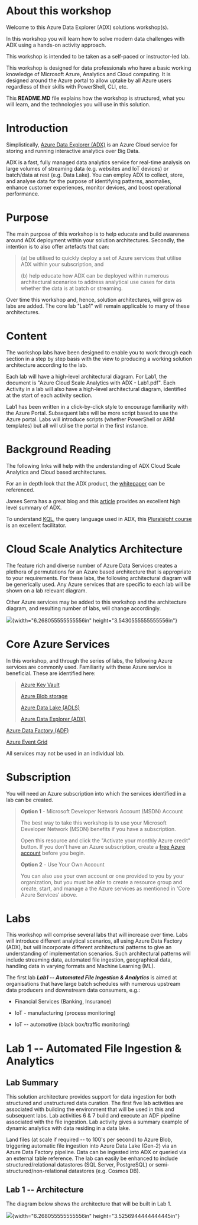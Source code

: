 About this workshop
===================

Welcome to this Azure Data Explorer (ADX) solutions workshop(s).

In this workshop you will learn how to solve modern data challenges with
ADX using a hands-on activity approach.

This workshop is intended to be taken as a self-paced or instructor-led
lab.

This workshop is designed for data professionals who have a basic
working knowledge of Microsoft Azure, Analytics and Cloud computing. It
is designed around the Azure portal to allow uptake by all Azure users
regardless of their skills with PowerShell, CLI, etc.

This **README.MD** file explains how the workshop is structured, what
you will learn, and the technologies you will use in this solution.

Introduction
============

Simplistically, [Azure Data Explorer
(ADX)](https://azure.microsoft.com/en-us/services/data-explorer/) is an
Azure Cloud service for storing and running interactive analytics over
Big Data.

ADX is a fast, fully managed data analytics service for real-time
analysis on large volumes of streaming data (e.g. websites and IoT
devices) or batch/data at rest (e.g. Data Lake). You can employ ADX to
collect, store, and analyse data for the purpose of identifying
patterns, anomalies, enhance customer experiences, monitor devices, and
boost operational performance.

Purpose
=======

The main purpose of this workshop is to help educate and build awareness
around ADX deployment within your solution architectures. Secondly, the
intention is to also offer artefacts that can:

> \(a) be utilised to quickly deploy a set of Azure services that utilise
> ADX within your subscription, and
>
> \(b) help educate how ADX can be deployed within numerous architectural
> scenarios to address analytical use cases for data whether the data is
> at batch or streaming.

Over time this workshop and, hence, solution architectures, will grow as
labs are added. The core lab "Lab1" will remain applicable to many of
these architectures.

Content
=======

The workshop labs have been designed to enable you to work through each
section in a step by step basis with the view to producing a working
solution architecture according to the lab.

Each lab will have a high-level architectural diagram. For Lab1, the
document is "Azure Cloud Scale Analytics with ADX - Lab1.pdf". Each
Activity in a lab will also have a high-level architectural diagram,
identified at the start of each activity section.

Lab1 has been written in a click-by-click style to encourage familiarity
with the Azure Portal. Subsequent labs will be more script based.to use
the Azure portal. Labs will introduce scripts (whether PowerShell or ARM
templates) but all will utilise the portal in the first instance.

Background Reading
==================

The following links will help with the understanding of ADX Cloud Scale
Analytics and Cloud based architectures.

For an in depth look that the ADX product, the
[whitepaper](https://azure.microsoft.com/en-us/resources/azure-data-explorer/)
can be referenced.

James Serra has a great blog and this
[article](https://www.jamesserra.com/archive/2019/03/azure-data-explorer/)
provides an excellent high level summary of ADX.

To understand
[KQL](https://docs.microsoft.com/en-us/sharepoint/dev/general-development/keyword-query-language-kql-syntax-reference),
the query language used in ADX, this [Pluralsight
course](https://www.pluralsight.com/courses/kusto-query-language-kql-from-scratch)
is an excellent facilitator.

Cloud Scale Analytics Architecture
==================================

The feature rich and diverse number of Azure Data Services creates a
plethora of permutations for an Azure based architecture that is
appropriate to your requirements. For these labs, the following
architectural diagram will be generically used. Any Azure services that
are specific to each lab will be shown on a lab relevant diagram.

Other Azure services may be added to this workshop and the architecture
diagram, and resulting number of labs, will change accordingly.

![](media/image1.png){width="6.268055555555556in"
height="3.5430555555555556in"}

Core Azure Services
===================

In this workshop, and through the series of labs, the following Azure
services are commonly used. Familiarity with these Azure service is
beneficial. These are identified here:

> [Azure Key
> Vault](https://azure.microsoft.com/en-us/services/key-vault)
>
> [Azure Blob
> storage](https://azure.microsoft.com/en-gb/services/storage/blobs/?&OCID=AID2000125_SEM_NLGqblqc&MarinID=NLGqblqc_79164918425499_azure%20blob%20storage_be_c__1266637735603846_kwd-79165081757877:loc-188&lnkd=Bing_Azure_Brand&msclkid=4db52d3c66491ef9feb0709dca602300&ef_id=XZ4wjAAAAD516UzT:20191012103421:s&dclid=CN-nnezCluUCFSMh0wodlHQDRg)
>
> [Azure Data Lake
> (ADLS)](https://docs.microsoft.com/en-us/azure/storage/blobs/data-lake-storage-introduction)
>
> [Azure Data Explorer
> (ADX)](https://azure.microsoft.com/en-gb/services/data-explorer/)

[Azure Data Factory
(ADF)](https://azure.microsoft.com/en-us/services/data-factory/)

[Azure Event
Grid](https://azure.microsoft.com/en-us/services/event-grid/)

All services may not be used in an individual lab.

Subscription
============

You will need an Azure subscription into which the services identified
in a lab can be created.

> **Option 1** - Microsoft Developer Network Account (MSDN) Account
>
> The best way to take this workshop is to use your Microsoft Developer
> Network (MSDN) benefits if you have a subscription.
>
> Open this resource and click the \"Activate your monthly Azure
> credit\" button. If you don\'t have an Azure subscription, create a
> [free Azure account](https://azure.microsoft.com/free/) before you
> begin.
>
> **Option 2** - Use Your Own Account
>
> You can also use your own account or one provided to you by your
> organization, but you must be able to create a resource group and
> create, start, and manage a the Azure services as mentioned in 'Core
> Azure Services' above.

Labs
====

This workshop will comprise several labs that will increase over time.
Labs will introduce different analytical scenarios, all using Azure Data
Factory (ADX), but will incorporate different architectural patterns to
give an understanding of implementation scenarios. Such architectural
patterns will include streaming data, automated file ingestion,
geographical data, handling data in varying formats and Machine Learning
(ML).

The first lab ***Lab1 -- Automated File Ingestion & Analytics*** is
aimed at organisations that have large batch schedules with numerous
upstream data producers and downstream data consumers, e.g.:

-   Financial Services (Banking, Insurance)

-   IoT - manufacturing (process monitoring)

-   IoT -- automotive (black box/traffic monitoring)

Lab 1 -- Automated File Ingestion & Analytics
=============================================

Lab Summary
-----------

This solution architecture provides support for data ingestion for both
structured and unstructured data curation. The first five lab activities
are associated with building the environment that will be used in this
and subsequent labs. Lab activities 6 & 7 build and execute an ADF
pipeline associated with the file ingestion. Lab activity gives a
summary example of dynamic analytics with data residing in a data lake.

Land files (at scale if required -- to 100's per second) to Azure Blob,
triggering automatic file ingestion into Azure Data Lake (Gen-2) via an
Azure Data Factory pipeline. Data can be ingested into ADX or queried
via an external table reference. The lab can easily be enhanced to
include structured/relational datastores (SQL Server, PostgreSQL) or
semi-structured/non-relational datastores (e.g. Cosmos DB).

Lab 1 -- Architecture
---------------------

The diagram below shows the architecture that will be built in Lab 1.

![](media/image2.png){width="6.268055555555556in"
height="3.5256944444444445in"}
